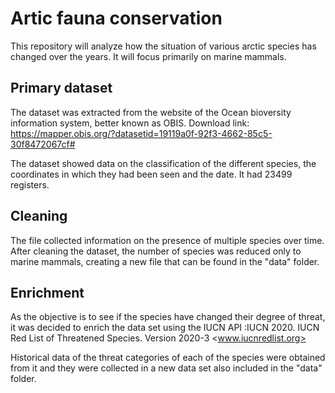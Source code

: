# Artic fauna conservation

This repository will analyze how the situation of various arctic species has changed over the years.
It will focus primarily on marine mammals.


## Primary dataset

The dataset was extracted from the website of the Ocean bioversity information system, better known as OBIS.
Download link: https://mapper.obis.org/?datasetid=19119a0f-92f3-4662-85c5-30f8472067cf#

The dataset showed data on the classification of the different species, the coordinates in which they had been seen and the date.
It had 23499 registers.

## Cleaning

The file collected information on the presence of multiple species over time.
After cleaning the dataset, the number of species was reduced only to marine mammals, creating a new file that can be found in the "data" folder.


## Enrichment

As the objective is to see if the species have changed their degree of threat, it was decided to enrich the data set using the IUCN API :IUCN 2020. IUCN Red List of Threatened Species. Version 2020-3 <www.iucnredlist.org>

Historical data of the threat categories of each of the species were obtained from it and they were collected in a new data set also included in the "data" folder.
